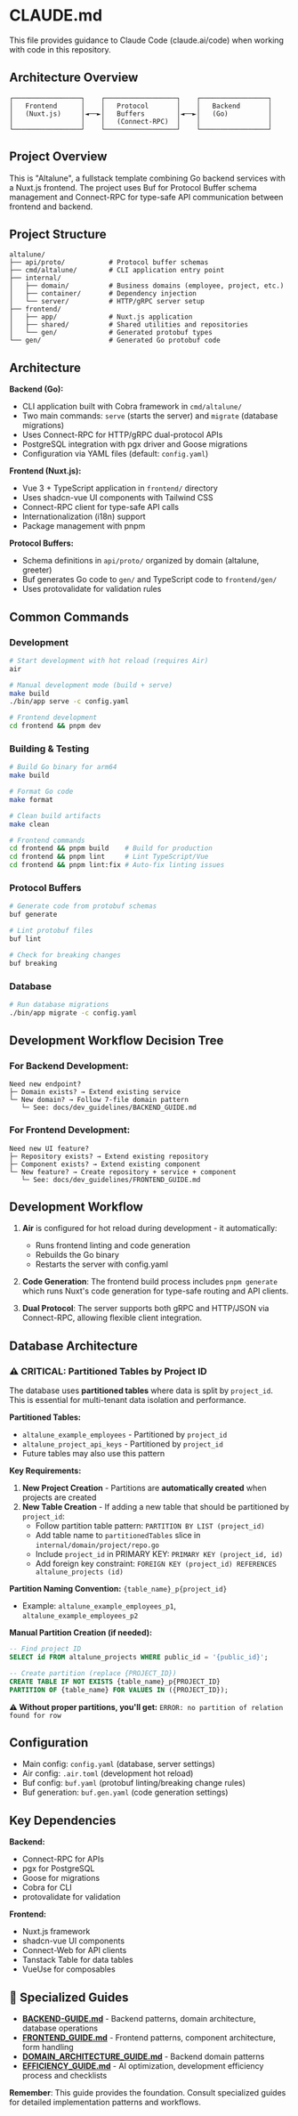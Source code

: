 # CLAUDE.md

This file provides guidance to Claude Code (claude.ai/code) when working with code in this repository.

## Architecture Overview

```
┌─────────────────┐    ┌──────────────────┐    ┌─────────────────┐
│   Frontend      │    │   Protocol       │    │   Backend       │
│   (Nuxt.js)     │◄──►│   Buffers        │◄──►│   (Go)          │
│                 │    │   (Connect-RPC)  │    │                 │
└─────────────────┘    └──────────────────┘    └─────────────────┘
```

## Project Overview

This is "Altalune", a fullstack template combining Go backend services with a Nuxt.js frontend. The project uses Buf for Protocol Buffer schema management and Connect-RPC for type-safe API communication between frontend and backend.

## Project Structure

```
altalune/
├── api/proto/           # Protocol buffer schemas
├── cmd/altalune/        # CLI application entry point
├── internal/
│   ├── domain/          # Business domains (employee, project, etc.)
│   ├── container/       # Dependency injection
│   └── server/          # HTTP/gRPC server setup
├── frontend/
│   ├── app/             # Nuxt.js application
│   ├── shared/          # Shared utilities and repositories
│   └── gen/             # Generated protobuf types
└── gen/                 # Generated Go protobuf code
```

## Architecture

**Backend (Go):**

- CLI application built with Cobra framework in `cmd/altalune/`
- Two main commands: `serve` (starts the server) and `migrate` (database migrations)
- Uses Connect-RPC for HTTP/gRPC dual-protocol APIs
- PostgreSQL integration with pgx driver and Goose migrations
- Configuration via YAML files (default: `config.yaml`)

**Frontend (Nuxt.js):**

- Vue 3 + TypeScript application in `frontend/` directory
- Uses shadcn-vue UI components with Tailwind CSS
- Connect-RPC client for type-safe API calls
- Internationalization (i18n) support
- Package management with pnpm

**Protocol Buffers:**

- Schema definitions in `api/proto/` organized by domain (altalune, greeter)
- Buf generates Go code to `gen/` and TypeScript code to `frontend/gen/`
- Uses protovalidate for validation rules

## Common Commands

### Development

```bash
# Start development with hot reload (requires Air)
air

# Manual development mode (build + serve)
make build
./bin/app serve -c config.yaml

# Frontend development
cd frontend && pnpm dev
```

### Building & Testing

```bash
# Build Go binary for arm64
make build

# Format Go code
make format

# Clean build artifacts
make clean

# Frontend commands
cd frontend && pnpm build    # Build for production
cd frontend && pnpm lint     # Lint TypeScript/Vue
cd frontend && pnpm lint:fix # Auto-fix linting issues
```

### Protocol Buffers

```bash
# Generate code from protobuf schemas
buf generate

# Lint protobuf files
buf lint

# Check for breaking changes
buf breaking
```

### Database

```bash
# Run database migrations
./bin/app migrate -c config.yaml
```

## Development Workflow Decision Tree

### For Backend Development:

```
Need new endpoint?
├─ Domain exists? → Extend existing service
└─ New domain? → Follow 7-file domain pattern
   └─ See: docs/dev_guidelines/BACKEND_GUIDE.md
```

### For Frontend Development:

```
Need new UI feature?
├─ Repository exists? → Extend existing repository
├─ Component exists? → Extend existing component
└─ New feature? → Create repository + service + component
   └─ See: docs/dev_guidelines/FRONTEND_GUIDE.md
```

## Development Workflow

1. **Air** is configured for hot reload during development - it automatically:

   - Runs frontend linting and code generation
   - Rebuilds the Go binary
   - Restarts the server with config.yaml

2. **Code Generation**: The frontend build process includes `pnpm generate` which runs Nuxt's code generation for type-safe routing and API clients.

3. **Dual Protocol**: The server supports both gRPC and HTTP/JSON via Connect-RPC, allowing flexible client integration.

## Database Architecture

### **⚠️ CRITICAL: Partitioned Tables by Project ID**

The database uses **partitioned tables** where data is split by `project_id`. This is essential for multi-tenant data isolation and performance.

**Partitioned Tables:**
- `altalune_example_employees` - Partitioned by `project_id`
- `altalune_project_api_keys` - Partitioned by `project_id`
- Future tables may also use this pattern

**Key Requirements:**

1. **New Project Creation** - Partitions are **automatically created** when projects are created
2. **New Table Creation** - If adding a new table that should be partitioned by `project_id`:
   - Follow partition table pattern: `PARTITION BY LIST (project_id)`
   - Add table name to `partitionedTables` slice in `internal/domain/project/repo.go`
   - Include `project_id` in PRIMARY KEY: `PRIMARY KEY (project_id, id)`
   - Add foreign key constraint: `FOREIGN KEY (project_id) REFERENCES altalune_projects (id)`

**Partition Naming Convention:** `{table_name}_p{project_id}`
- Example: `altalune_example_employees_p1`, `altalune_example_employees_p2`

**Manual Partition Creation (if needed):**
```sql
-- Find project ID
SELECT id FROM altalune_projects WHERE public_id = '{public_id}';

-- Create partition (replace {PROJECT_ID})
CREATE TABLE IF NOT EXISTS {table_name}_p{PROJECT_ID}
PARTITION OF {table_name} FOR VALUES IN ({PROJECT_ID});
```

**⚠️ Without proper partitions, you'll get:** `ERROR: no partition of relation found for row`

## Configuration

- Main config: `config.yaml` (database, server settings)
- Air config: `.air.toml` (development hot reload)
- Buf config: `buf.yaml` (protobuf linting/breaking change rules)
- Buf generation: `buf.gen.yaml` (code generation settings)

## Key Dependencies

**Backend:**

- Connect-RPC for APIs
- pgx for PostgreSQL
- Goose for migrations
- Cobra for CLI
- protovalidate for validation

**Frontend:**

- Nuxt.js framework
- shadcn-vue UI components
- Connect-Web for API clients
- Tanstack Table for data tables
- VueUse for composables

## 📖 Specialized Guides

- **[BACKEND-GUIDE.md](./docs/dev_guidelines/BACKEND_GUIDE.md)** - Backend patterns, domain architecture, database operations
- **[FRONTEND_GUIDE.md](./docs/dev_guidelines/FRONTEND_GUIDE.md)** - Frontend patterns, component architecture, form handling
- **[DOMAIN_ARCHITECTURE_GUIDE.md](./docs/dev_guidelines/DOMAIN_ARCHITECTURE_GUIDE.md)** - Backend domain patterns
- **[EFFICIENCY_GUIDE.md](./docs/dev_guidelines/EFFICIENCY_GUIDE.md)** - AI optimization, development efficiency process and checklists

**Remember**: This guide provides the foundation. Consult specialized guides for detailed implementation patterns and workflows.
